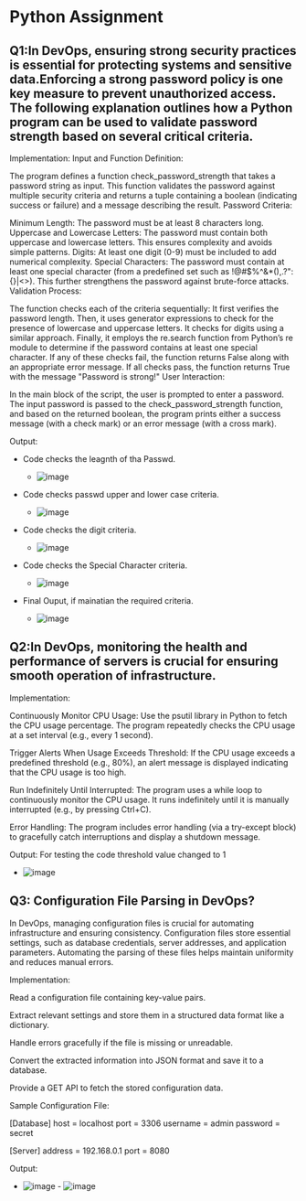# Python Assignment

## Q1:In DevOps, ensuring strong security practices is essential for protecting systems and sensitive data.Enforcing a strong password policy is one key measure to prevent unauthorized access. The following explanation outlines how a Python program can be used to validate password strength based on several critical criteria.
Implementation:
Input and Function Definition:

The program defines a function check_password_strength that takes a password string as input.
This function validates the password against multiple security criteria and returns a tuple containing a boolean (indicating success or failure) and a message describing the result.
Password Criteria:

Minimum Length:
The password must be at least 8 characters long.
Uppercase and Lowercase Letters:
The password must contain both uppercase and lowercase letters. This ensures complexity and avoids simple patterns.
Digits:
At least one digit (0-9) must be included to add numerical complexity.
Special Characters:
The password must contain at least one special character (from a predefined set such as !@#$%^&*(),.?":{}|<>). This further strengthens the password against brute-force attacks.
Validation Process:

The function checks each of the criteria sequentially:
It first verifies the password length.
Then, it uses generator expressions to check for the presence of lowercase and uppercase letters.
It checks for digits using a similar approach.
Finally, it employs the re.search function from Python’s re module to determine if the password contains at least one special character.
If any of these checks fail, the function returns False along with an appropriate error message.
If all checks pass, the function returns True with the message "Password is strong!"
User Interaction:

In the main block of the script, the user is prompted to enter a password.
The input password is passed to the check_password_strength function, and based on the returned boolean, the program prints either a success message (with a check mark) or an error message (with a cross mark).

Output: 
  * Code checks the leagnth of tha Passwd.
    - ![image](https://github.com/user-attachments/assets/3bc70ef0-dcdc-41da-9c97-a7b65962107d)
      
  * Code checks passwd upper and lower case criteria.
    - ![image](https://github.com/user-attachments/assets/306c6bd8-f2ad-4fa5-ae77-de2f6f7328ca)
      
  * Code checks the digit criteria.
    - ![image](https://github.com/user-attachments/assets/1a37ef5a-3ada-4da7-a136-8d372bfe5424)
  
  * Code checks the Special Character criteria.
    - ![image](https://github.com/user-attachments/assets/fae0752d-a268-442b-9e86-1f8f849fcb82)
    
  * Final Ouput, if mainatian the required criteria.
     - ![image](https://github.com/user-attachments/assets/7fcc5a85-8f6f-42da-b644-964263c61b55)


 
  


## Q2:In DevOps, monitoring the health and performance of servers is crucial for ensuring smooth operation of infrastructure.

Implementation:

Continuously Monitor CPU Usage:
Use the psutil library in Python to fetch the CPU usage percentage. The program repeatedly checks the CPU usage at a set interval (e.g., every 1 second).

Trigger Alerts When Usage Exceeds Threshold:
If the CPU usage exceeds a predefined threshold (e.g., 80%), an alert message is displayed indicating that the CPU usage is too high.

Run Indefinitely Until Interrupted:
The program uses a while loop to continuously monitor the CPU usage. It runs indefinitely until it is manually interrupted (e.g., by pressing Ctrl+C).

Error Handling:
The program includes error handling (via a try-except block) to gracefully catch interruptions and display a shutdown message.

Output: For testing the code threshold value changed to 1
- ![image](https://github.com/user-attachments/assets/33265a46-184a-40fd-a5c4-5976deafabe6)


## Q3: Configuration File Parsing in DevOps?

In DevOps, managing configuration files is crucial for automating infrastructure and ensuring consistency. Configuration files store essential settings, such as database credentials, server addresses, and application parameters. Automating the parsing of these files helps maintain uniformity and reduces manual errors.

Implementation:

Read a configuration file containing key-value pairs.

Extract relevant settings and store them in a structured data format like a dictionary.

Handle errors gracefully if the file is missing or unreadable.

Convert the extracted information into JSON format and save it to a database.

Provide a GET API to fetch the stored configuration data.

Sample Configuration File:

[Database]
host = localhost
port = 3306
username = admin
password = secret

[Server]
address = 192.168.0.1
port = 8080

Output:
- ![image](https://github.com/user-attachments/assets/c41a65f5-2a34-4755-9ccc-aa0989ad46c2) - ![image](https://github.com/user-attachments/assets/202d42f7-c021-4f1a-8c66-9eb24caeb1b0)




